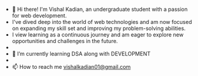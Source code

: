 - 👋 Hi there! I'm Vishal Kadian, an undergraduate student with a passion for web development.
-  I've dived deep into the world of web technologies and am now focused on expanding my skill set and improving my problem-solving abilities.
-   I view learning as a continuous journey and am eager to explore new opportunities and challenges in the future.
-   
- 🌱 I’m currently learning DSA along with DEVELOPMENT
- 
- 📫 How to reach me vishalkadian01@gmail.com


<!---
VISHAL-KADIAN/VISHAL-KADIAN is a ✨ special ✨ repository because its `README.md` (this file) appears on your GitHub profile.
You can click the Preview link to take a look at your changes.
--->

